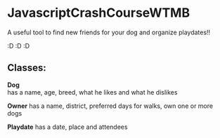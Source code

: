 # JavascriptCrashCourseWTMB

A useful tool to find new friends for your dog and organize playdates!!

:D :D :D 

## Classes:

   **Dog**  
   has a name, age, breed, what he likes and what he dislikes

   **Owner**
   has a name, district, preferred days for walks, own one or more dogs

   **Playdate**
   has a date, place and attendees


